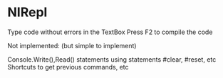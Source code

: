 # NIRepl

Type code without errors in the TextBox
Press F2 to compile the code

Not implemented: (but simple to implement)

Console.Write(),Read() statements
using statements
#clear, #reset, etc
Shortcuts to get previous commands, etc
